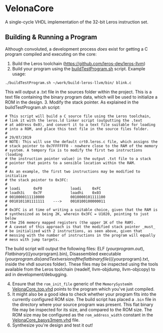 # VelonaCore
A single-cycle VHDL implementation of the 32-bit Leros instruction set.


## Building & Running a Program
Although convoluted, a development process *does* exist for getting a C program compiled and executing on the core:

1. Build the Leros toolchain (https://github.com/leros-dev/leros-llvm)
2. Build your program using the [buildTestProgram.sh](https://github.com/mortbopet/Leros32-Core/blob/master/testprograms/buildTestProgram.sh) script. Example usage:
```
./buildTestProgram.sh ~/work/build-leros-llvm/bin/ blink.c
```
This will output a .txt file in the sources folder within the project. This is a text file containing the binary program data, which will be used to initialize a ROM in the design.
3. Modify the stack pointer. As explained in the buildTestProgram.sh script:
```
# This script will build a C source file using the Leros toolchain,
# link it with the leros.ld linker script (outputting the .text
# at address 0x0), and convert it to a text file suitable for loading
# into a ROM, and place this text file in the source files folder.
#
# 29/07/2019
# NOTE: This will use the default crt0.leros.c file, which assigns the
# stack pointer to 0x7FFFFFF0 - nowhere close to the RAM of the memory
# system. A tempory fix is to modify the first two instructions (loading
# the instruction pointer value) in the output .txt file to a stack
# pointer that points to a sensible location within the RAM.
#
# As an example, the first two instructions may be modified to initialize
# the stack pointer to 0x3FC:
#
# loadi      0xF0             loadi     0xFC
# loadh3i    0x7F             loadhi    0x03
# 0010000111110000            0010000101111100
# 0010101101111111    --->    0010100100000011
#
# 0x3FC is at time of writing a suitable choice, given that the RAM is
# synthesized as being 2K, wherein 0x3FC = U1020, pointing to just below
# the 256 memory mapped registers (the upper 1K of the RAM).
# A caveat of this approach is that the modified stack pointer _must_
# be initialized with 2 instructions, as seen above, given that
# messing with the number of instructions in the program will equally
# mess with jump targets.
```
The build script will output the following files:
ELF (${yourprogram}.out), Flat binary ((${yourprogram}.bin), Disassembled executable (${yourprogram}.dis) and Text version of the flat binary file ((${yourprogram}.txt, inside the vhdl sources folder). These files may be inspected using the tools available from the Leros toolchain (readelf, llvm-objdump, llvm-objcopy) to aid in development/debugging.

4. Ensure that the `rom_init_file` generic of the `MemorySystem`in [VelonaCore_top.vhd](VelonaCore.srcs/sources_1/new/VelonaCore_top.vhd) points to the program which you've just compiled.
5. It might also be a good idea to check whether your program fits into the currently configured ROM size. The build script has placed a `.bin` file in the directory where your source program was present. This flat binary file may be inspected for its size, and compared to the ROM size. The ROM size may be configured as the `rom_address_width` constant in the [VelonaCore_basys3mem.vhd](VelonaCore.srcs/sources_1/new/VelonaCore_basys3mem.vhd) file.
6. Synthesize you're design and test it out!
